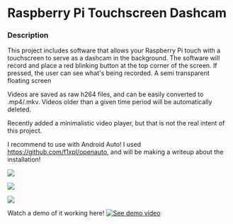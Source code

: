 # Raspberry Pi Touchscreen Dashcam

### Description
This project includes software that allows your Raspberry Pi touch with a touchscreen to serve as a dashcam in the background. The software will record and  place a red blinking button at the top corner of the screen. If pressed, the user can see what's being recorded. A semi transparent floating screen 

Videos are saved as raw h264 files, and can be easily converted to .mp4/.mkv. Videos older than a given time period will be automatically deleted.

Recently added a minimalistic video player, but that is not the real intent of this project.

I recommend to use with Android Auto! I used https://github.com/f1xpl/openauto, and will be making a writeup about the installation!

<a href='https://photos.google.com/share/AF1QipMTfZOLtocCwxj2pG3h_KUuP54pWVTIlhc7O90gFnWEnOkBINuojSUpcmEmR93MXA?key=ZlJITV9tTE9TRWVzc3dIYmF6d0FEUWM3NGsxRDh3&source=ctrlq.org'><img src='https://lh3.googleusercontent.com/mw_xq_A3Pch9CyPguLtXWnoQo2v_NUucVgW5Ffk-tL5WZjKLn2R3TyXoHvupju91wfnh7M73Gdd_vDFco51JPHVpPWrsO2FbUB29jS5RoHipaINYk0oanOVm8JK5Y-ejb3D6e8Nztos=w2400' /></a>

<a href='https://photos.google.com/share/AF1QipOqDSTzNm5KkKaOuJMfBOVGYqaM79hTZL98cogSj2IgFoDZJuNjY-nyC3ljMbUuLQ?key=bXFrWUs4M1k2WUYtNnQ3dUpidV9QanVydUhBV3Z3&source=ctrlq.org'><img src='https://lh3.googleusercontent.com/UFRQfdzPm5dzyUtZhvplbLHcfKP8CycYyFWCFtF0OaxHRz-_fPRjc5p4yQS9-Ne-10ngHP419jawTsuOuDPtVb4war_hFmZ8bphD3Hkx7I7s0VmULiqODEWAV3F0fSlfqqBXkP-xcy8=w2400' /></a>

<a href='https://photos.google.com/share/AF1QipOKuo-xBXmD069m72y19DFg99uLVzjrJV2hxzNiq1ToRyeqMfpJjhL_1WDggZexBA?key=RHVibkRRbEt0X0g2MURvMS1nT1djUHNtNVc3YVln&source=ctrlq.org'><img src='https://lh3.googleusercontent.com/Ry1MkTdrAP-N-mXlw1x5yiPkDlhpXFhgWlqouy96iSIuWjFR5RGSkAYjAXRadEcMZxG0Mdq8-0YBK2u2Ckzh1rNVJFmIPWq6oIYk_mLoQGLGN6sWDRCP4t62WIcbOS7zt3Z4QbtrHyA=w2400' /></a>

Watch a demo of it working here!
[![See demo video](https://img.youtube.com/vi/xWiPFMKHxaA/0.jpg)](https://www.youtube.com/watch?v=xWiPFMKHxaA)
